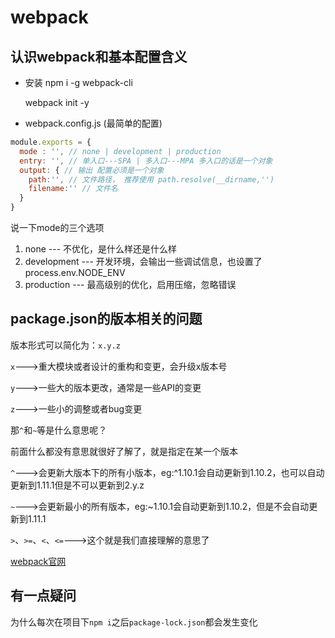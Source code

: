 # webpack

## 认识webpack和基本配置含义

* 安装
  npm i -g webpack-cli
  
  webpack init -y

* webpack.config.js (最简单的配置)

```js
module.exports = {
  mode : '', // none | development | production
  entry: '', // 单入口---SPA | 多入口---MPA 多入口的话是一个对象
  output: { // 输出 配置必须是一个对象
    path:'', // 文件路径， 推荐使用 path.resolve(__dirname,'')
    filename:'' // 文件名
  }
}
```

说一下mode的三个选项

1. none --- 不优化，是什么样还是什么样
2. development --- 开发环境，会输出一些调试信息，也设置了process.env.NODE_ENV
3. production --- 最高级别的优化，启用压缩，忽略错误

## package.json的版本相关的问题

版本形式可以简化为：`x.y.z`

`x`--->重大模块或者设计的重构和变更，会升级x版本号

`y`--->一些大的版本更改，通常是一些API的变更

`z`--->一些小的调整或者bug变更

那`^`和`~`等是什么意思呢？

前面什么都没有意思就很好了解了，就是指定在某一个版本

`^`--->会更新大版本下的所有小版本，eg:^1.10.1会自动更新到1.10.2，也可以自动更新到1.11.1但是不可以更新到2.y.z

`~`--->会更新最小的所有版本，eg:~1.10.1会自动更新到1.10.2，但是不会自动更新到1.11.1

`>`、`>=`、`<`、`<=`--->这个就是我们直接理解的意思了

[webpack官网](https://www.webpackjs.com/)

## 有一点疑问

为什么每次在项目下`npm i`之后`package-lock.json`都会发生变化

<back-to-top />

<gitask />